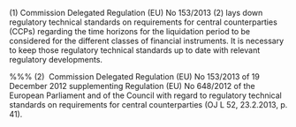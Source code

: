 (1) Commission Delegated Regulation (EU) No 153/2013 (2) lays down regulatory technical standards on requirements for central counterparties (CCPs) regarding the time horizons for the liquidation period to be considered for the different classes of financial instruments. It is necessary to keep those regulatory technical standards up to date with relevant regulatory developments.

%%% (2)  Commission Delegated Regulation (EU) No 153/2013 of 19 December 2012 supplementing Regulation (EU) No 648/2012 of the European Parliament and of the Council with regard to regulatory technical standards on requirements for central counterparties (OJ L 52, 23.2.2013, p. 41).